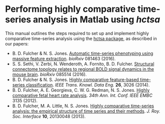 # Performing highly comparative time-series analysis in Matlab using *hctsa*

This manual outlines the steps required to set up and implement highly comparative time-series analysis using the [hctsa package](https://github.com/SystemsAndSignalsGroup/hctsa), as described in our papers:

* B. D. Fulcher & N. S. Jones. [Automatic time-series phenotyping using massive feature extraction](http://biorxiv.org/lookup/doi/10.1101/081463). *bioRxiv* 081463 (2016).
* S. S. Sethi, V. Zerbi, N. Wenderoth, A. Fornito, B. D. Fulcher. [Structural connectome topology relates to regional BOLD signal dynamics in the mouse brain](http://biorxiv.org/lookup/doi/10.1101/085514). *bioRxiv* 085514 (2016).
* B. D. Fulcher & N. S. Jones. [Highly comparative feature-based time-series classification](http://ieeexplore.ieee.org/lpdocs/epic03/wrapper.htm?arnumber=6786425). *IEEE Trans. Knowl. Data Eng.* **26**, 3026 (2014).
* B. D. Fulcher, A. E. Georgieva, C. W. G. Redman, N. S. Jones. [Highly comparative fetal heart rate analysis](http://ieeexplore.ieee.org/xpls/abs_all.jsp?arnumber=6346629). *34th Ann. Int. Conf. IEEE EMBC* 3135 (2012).
* B. D. Fulcher, M. A. Little, N. S. Jones. [Highly comparative time-series analysis: the empirical structure of time series and their methods](http://rsif.royalsocietypublishing.org/content/10/83/20130048.full). *J. Roy. Soc. Interface* **10**, 20130048 (2013).


<!-- * B. D. Fulcher, M. A. Little and N. S. Jones. [**Highly comparative time-series analysis: The empirical structure of time series and their methods**](http://rsif.royalsocietypublishing.org/content/10/83/20130048.full), J. Roy. Soc. Interface, **10**, 20130048 (2013)
* B. D. Fulcher and N. S. Jones. [Highly comparative feature-based time-series classification](http://ieeexplore.ieee.org/lpdocs/epic03/wrapper.htm?arnumber=6786425), IEEE Transactions on Knowledge and Data Engineering, **26**, 3026 (2014).
* B. D. Fulcher, A. E. Georgieva, C. W. G. Redman and N. S. Jones. [Highly comparative fetal heart rate analysis](http://ieeexplore.ieee.org/xpls/abs_all.jsp?arnumber=6346629), 34th Annual International Conference of the IEEE Engineering in Medicine and Biology Society (EMBC), 3135 (2012). -->
